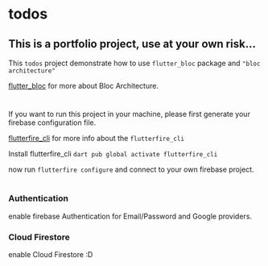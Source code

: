 # todos

## This is a portfolio project, use at your own risk...

This `todos` project demonstrate how to use `flutter_bloc` package and `"bloc architecture"`

[flutter_bloc](https://bloclibrary.dev/) for more about Bloc Architecture.

#

If you want to run this project in your machine, please first generate your firebase configuration file. 

[flutterfire_cli](https://pub.dev/packages/flutterfire_cli) for more info about the `flutterfire_cli`

Install flutterfire_cli 
  `dart pub global activate flutterfire_cli`

now run 
`flutterfire configure` and connect to your own firebase project. 

# 

### Authentication
enable firebase Authentication for Email/Password and Google providers.
### Cloud Firestore
enable Cloud Firestore :D 
